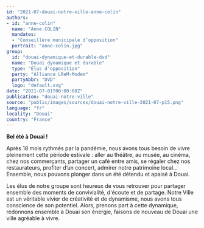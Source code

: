 ```yaml
---
id: "2021-07-douai-notre-ville-anne-colin"
authors:
- id: "anne-colin"
  name: "Anne COLIN"
  mandates: 
  - "Conseillère municipale d’opposition"
  portrait: "anne-colin.jpg"
group:
  id: "douai-dynamique-et-durable-dvd"
  name: "Douai dynamique et durable"
  type: "Élus d’opposition"
  party: "Alliance LReM-Modem"
  partyAbbr: "DVD"
  logo: "default.svg"
date: "2021-07-01T00:00:00Z"
publication: "douai-notre-ville"
source: "public/images/sources/douai-notre-ville-2021-07-p15.png"
language: "fr"
locality: "Douai"
country: "France"
---
```


**Bel été à Douai !**

Après 18 mois rythmés par la pandémie, nous avons tous besoin de vivre pleinement cette période estivale : aller au théâtre, au musée, au cinéma, chez nos commerçants, partager un café entre amis, se régaler chez nos restaurateurs, profiter d’un concert, admirer notre patrimoine local… Ensemble, nous pouvons plonger dans un été détendu et apaisé à Douai.

Les élus de notre groupe sont heureux de vous retrouver pour partager ensemble des moments de convivialité, d'écoute et de partage. Notre Ville est un véritable vivier de créativité et de dynamisme, nous avons tous conscience de son potentiel. Alors, prenons part à cette dynamique, redonnons ensemble à Douai son énergie, faisons de nouveau de Douai une ville agréable à vivre.
